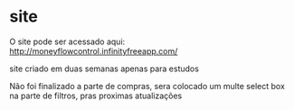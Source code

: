 # site

O site pode ser acessado aqui: http://moneyflowcontrol.infinityfreeapp.com/

site criado em duas semanas apenas para estudos 

Não foi finalizado a parte de compras, sera colocado um multe select box na parte de filtros, pras proximas atualizações
